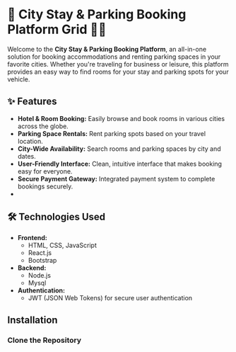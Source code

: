 # 🌆 City Stay & Parking Booking Platform Grid 🚗🏨

Welcome to the **City Stay & Parking Booking Platform**, an all-in-one solution for booking accommodations and renting parking spaces in your favorite cities. Whether you're traveling for business or leisure, this platform provides an easy way to find rooms for your stay and parking spots for your vehicle.

## ✨ Features

- **Hotel & Room Booking:** Easily browse and book rooms in various cities across the globe.
- **Parking Space Rentals:** Rent parking spots based on your travel location.
- **City-Wide Availability:** Search rooms and parking spaces by city and dates.
- **User-Friendly Interface:** Clean, intuitive interface that makes booking easy for everyone.
- **Secure Payment Gateway:** Integrated payment system to complete bookings securely.
-

## 🛠️ Technologies Used

- **Frontend:**
  - HTML, CSS, JavaScript
  - React.js
  - Bootstrap
- **Backend:**
  - Node.js
  - Mysql
- **Authentication:**
  - JWT (JSON Web Tokens) for secure user authentication

## Installation

### Clone the Repository
